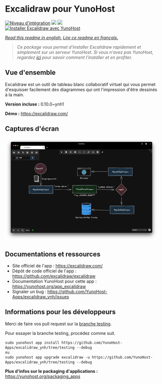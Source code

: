 # Excalidraw pour YunoHost

[![Niveau d'intégration](https://dash.yunohost.org/integration/excalidraw.svg)](https://dash.yunohost.org/appci/app/excalidraw) ![](https://ci-apps.yunohost.org/ci/badges/excalidraw.status.svg) ![](https://ci-apps.yunohost.org/ci/badges/excalidraw.maintain.svg)  
[![Installer Excalidraw avec YunoHost](https://install-app.yunohost.org/install-with-yunohost.svg)](https://install-app.yunohost.org/?app=excalidraw)

*[Read this readme in english.](./README.md)*
*[Lire ce readme en français.](./README_fr.md)*

> *Ce package vous permet d'installer Excalidraw rapidement et simplement sur un serveur YunoHost.
Si vous n'avez pas YunoHost, regardez [ici](https://yunohost.org/#/install) pour savoir comment l'installer et en profiter.*

## Vue d'ensemble

Excalidraw est un outil de tableau blanc collaboratif virtuel qui vous permet d'esquisser facilement des diagrammes qui ont l'impression d'être dessinés à la main.

**Version incluse :** 0.10.0~ynh1

**Démo :** https://excalidraw.com/

## Captures d'écran

![](./doc/screenshots/Wzz6UELRpcvkKZQtmVmc.png)

## Documentations et ressources

* Site officiel de l'app : https://excalidraw.com/
* Dépôt de code officiel de l'app : https://github.com/excalidraw/excalidraw
* Documentation YunoHost pour cette app : https://yunohost.org/app_excalidraw
* Signaler un bug : https://github.com/YunoHost-Apps/excalidraw_ynh/issues

## Informations pour les développeurs

Merci de faire vos pull request sur la [branche testing](https://github.com/YunoHost-Apps/excalidraw_ynh/tree/testing).

Pour essayer la branche testing, procédez comme suit.
```
sudo yunohost app install https://github.com/YunoHost-Apps/excalidraw_ynh/tree/testing --debug
ou
sudo yunohost app upgrade excalidraw -u https://github.com/YunoHost-Apps/excalidraw_ynh/tree/testing --debug
```

**Plus d'infos sur le packaging d'applications :** https://yunohost.org/packaging_apps